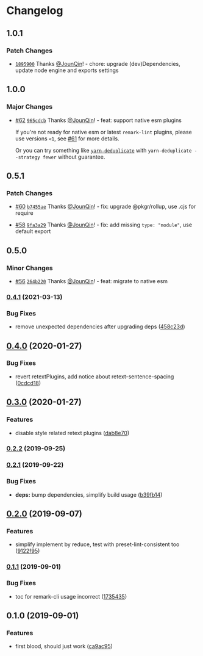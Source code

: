# Changelog

## 1.0.1

### Patch Changes

- [`1895900`](https://github.com/JounQin/remark-preset-prettier/commit/1895900b45826d92b8373bf52c4022118be6ce87) Thanks [@JounQin](https://github.com/JounQin)! - chore: upgrade (dev)Dependencies, update node engine and exports settings

## 1.0.0

### Major Changes

- [#62](https://github.com/JounQin/remark-preset-prettier/pull/62) [`965cdcb`](https://github.com/JounQin/remark-preset-prettier/commit/965cdcb7d91eac8c73dc304ea43ab9f079299d26) Thanks [@JounQin](https://github.com/JounQin)! - feat: support native esm plugins

  If you're not ready for native esm or latest `remark-lint` plugins, please use versions `<1`, see [#61](https://github.com/JounQin/remark-preset-prettier/issues/61) for more details.

  Or you can try something like [`yarn-deduplicate`](https://github.com/atlassian/yarn-deduplicate) with `yarn-deduplicate --strategy fewer` without guarantee.

## 0.5.1

### Patch Changes

- [#60](https://github.com/JounQin/remark-preset-prettier/pull/60) [`b7455ae`](https://github.com/JounQin/remark-preset-prettier/commit/b7455ae4282283a2db0db5cb92620bc2b582e4c5) Thanks [@JounQin](https://github.com/JounQin)! - fix: upgrade @pkgr/rollup, use .cjs for require

* [#58](https://github.com/JounQin/remark-preset-prettier/pull/58) [`9fa3a29`](https://github.com/JounQin/remark-preset-prettier/commit/9fa3a298eb3d80de2c348ad3aa3160f06b27655b) Thanks [@JounQin](https://github.com/JounQin)! - fix: add missing `type: "module"`, use default export

## 0.5.0

### Minor Changes

- [#56](https://github.com/JounQin/remark-preset-prettier/pull/56) [`264b220`](https://github.com/JounQin/remark-preset-prettier/commit/264b220650a9b36d3801202c9894156b1364e12f) Thanks [@JounQin](https://github.com/JounQin)! - feat: migrate to native esm

### [0.4.1](https://github.com/JounQin/remark-preset-prettier/compare/v0.4.0...v0.4.1) (2021-03-13)

### Bug Fixes

- remove unexpected dependencies after upgrading deps ([458c23d](https://github.com/JounQin/remark-preset-prettier/commit/458c23dcb094c38acc0ce02315d73ea7883e30c4))

## [0.4.0](https://github.com/JounQin/remark-preset-prettier/compare/v0.3.0...v0.4.0) (2020-01-27)

### Bug Fixes

- revert retextPlugins, add notice about retext-sentence-spacing ([0cdcd18](https://github.com/JounQin/remark-preset-prettier/commit/0cdcd186dcbd4c73c39a454dfe24de37c61a55d8))

## [0.3.0](https://github.com/JounQin/remark-preset-prettier/compare/v0.2.2...v0.3.0) (2020-01-27)

### Features

- disable style related retext plugins ([dab8e70](https://github.com/JounQin/remark-preset-prettier/commit/dab8e70d2a559b5042553f7c87c7f522cb1de854))

### [0.2.2](https://github.com/JounQin/remark-preset-prettier/compare/v0.2.1...v0.2.2) (2019-09-25)

### [0.2.1](https://github.com/JounQin/remark-preset-prettier/compare/v0.2.0...v0.2.1) (2019-09-22)

### Bug Fixes

- **deps:** bump dependencies, simplify build usage ([b39fb14](https://github.com/JounQin/remark-preset-prettier/commit/b39fb14))

## [0.2.0](https://github.com/JounQin/remark-preset-prettier/compare/v0.1.1...v0.2.0) (2019-09-07)

### Features

- simplify implement by reduce, test with preset-lint-consistent too ([9122f95](https://github.com/JounQin/remark-preset-prettier/commit/9122f95))

### [0.1.1](https://github.com/JounQin/remark-preset-prettier/compare/v0.1.0...v0.1.1) (2019-09-01)

### Bug Fixes

- toc for remark-cli usage incorrect ([1735435](https://github.com/JounQin/remark-preset-prettier/commit/1735435))

## 0.1.0 (2019-09-01)

### Features

- first blood, should just work ([ca9ac95](https://github.com/JounQin/remark-preset-prettier/commit/ca9ac95))
